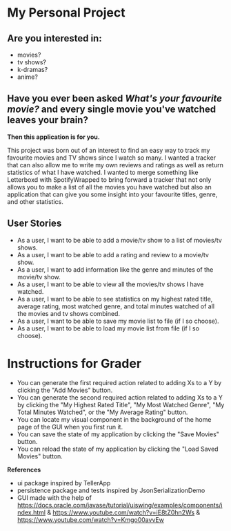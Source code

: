 # My Personal Project

## Are you interested in:
- movies?
- tv shows?
- k-dramas?
- anime? 

## Have you ever been asked *What's your favourite movie?* and every single movie you've watched leaves your brain?

**Then this application is for you.**

This project was born out of an interest to find an easy way to track my favourite movies and TV shows
since I watch so many. I wanted a tracker that can also allow me to write my own reviews and ratings as well
as return statistics of what I have watched. I wanted to merge something like Letterboxd with SpotifyWrapped to bring 
forward a tracker that not only allows you to make a list of all the movies you have watched but also an application 
that can give you some insight into your favourite titles, genre, and other statistics.


## User Stories

- As a user, I want to be able to add a movie/tv show to a list of movies/tv shows.
- As a user, I want to be able to add a rating and review to a movie/tv show.
- As a user, I want to add information like the genre and minutes of the movie/tv show.
- As a user, I want to be able to view all the movies/tv shows I have watched.
- As a user, I want to be able to see statistics on my highest rated title, average rating, most watched genre,
and total minutes watched of all the movies and tv shows combined.
- As a user, I want to be able to save my movie list to file (if I so choose).
- As a user, I want to be able to load my movie list from file (if I so choose).

# Instructions for Grader

- You can generate the first required action related to adding Xs to a Y by clicking the "Add Movies" button.
- You can generate the second required action related to adding Xs to a Y by clicking the "My Highest Rated Title",
"My Most Watched Genre", "My Total Minutes Watched", or the "My Average Rating" button.
- You can locate my visual component in the background of the home page of the GUI when you first run it. 
- You can save the state of my application by clicking the "Save Movies" button.
- You can reload the state of my application by clicking the "Load Saved Movies" button.

**References**
- ui package inspired by TellerApp 
- persistence package and tests inspired by JsonSerializationDemo
- GUI made with the help of https://docs.oracle.com/javase/tutorial/uiswing/examples/components/index.html &
  https://www.youtube.com/watch?v=iE8tZ0hn2Ws & https://www.youtube.com/watch?v=Kmgo00avvEw


